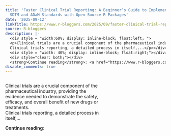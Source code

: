 ```yaml
---
title: 'Faster Clinical Trial Reporting: A Beginner’s Guide to Implementing CDISC
  SDTM and ADaM Standards with Open-Source R Packages'
date: '2025-09-12'
linkTitle: https://www.r-bloggers.com/2025/09/faster-clinical-trial-reporting-a-beginners-guide-to-implementing-cdisc-sdtm-and-adam-standards-with-open-source-r-packages/
source: R-bloggers
description: |-
  <div style = "width:60%; display: inline-block; float:left; ">
  <p>Clinical trials are a crucial component of the pharmaceutical industry, providing the evidence needed to demonstrate the safety, efficacy, and overall benefit of new drugs or treatments.<br />
  Clinical trials reporting, a detailed process in itself,...</p></div>
  <div style = "width: 40%; display: inline-block; float:right;"></div>
  <div style="clear: both;"></div>
  <strong>Continue reading</strong>: <a href="https://www.r-bloggers.com/2025/09/faster-clinical-trial-reporting-a-beginners-guide-to-implementing-cdisc-sdtm-and-adam-standa ...
disable_comments: true
---
```

<div style = "width:60%; display: inline-block; float:left; ">
<p>Clinical trials are a crucial component of the pharmaceutical industry, providing the evidence needed to demonstrate the safety, efficacy, and overall benefit of new drugs or treatments.<br />
Clinical trials reporting, a detailed process in itself,...</p></div>
<div style = "width: 40%; display: inline-block; float:right;"></div>
<div style="clear: both;"></div>
<strong>Continue reading</strong>: <a href="https://www.r-bloggers.com/2025/09/faster-clinical-trial-reporting-a-beginners-guide-to-implementing-cdisc-sdtm-and-adam-standa ...
